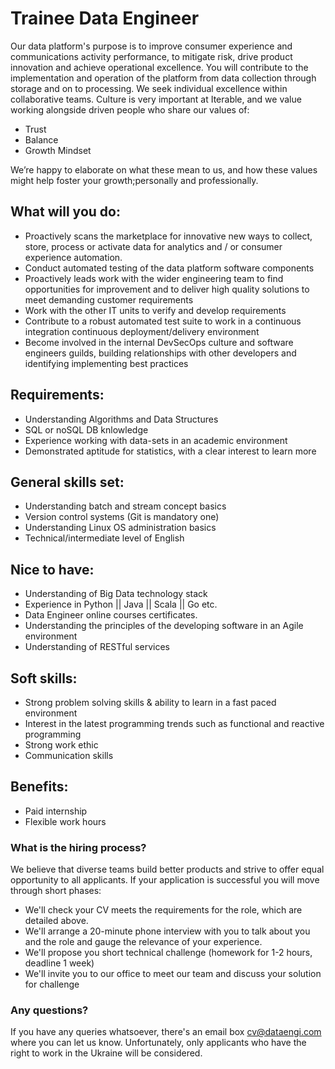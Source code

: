 # Trainee Data Engineer

Our data platform's purpose is to improve consumer experience and communications activity performance, to mitigate risk, drive product innovation and achieve operational excellence. You will contribute to the implementation and operation of the platform from data collection through storage and on to processing.
We seek individual excellence within collaborative teams.
Culture is very important at Iterable, and we value working alongside driven people who share our values of:

- Trust
- Balance
- Growth Mindset

We’re happy to elaborate on what these mean to us, and how these values might help foster your growth;personally and professionally.

## What will you do:
- Proactively scans the marketplace for innovative new ways to collect, store, process or activate data for analytics and / or consumer experience automation.
- Conduct automated testing of the data platform software components
- Proactively leads work with the wider engineering team to find opportunities for improvement and to deliver high quality solutions to meet demanding customer requirements
- Work with the other IT units to verify and develop requirements
- Contribute to a robust automated test suite to work in a continuous integration continuous deployment/delivery environment
- Become involved in the internal DevSecOps culture and software engineers guilds, building relationships with other developers and identifying implementing best practices

## Requirements:
- Understanding Algorithms and Data Structures
- SQL or noSQL DB knlowledge
- Experience working with data-sets in an academic environment
- Demonstrated aptitude for statistics, with a clear interest to learn more


## General skills set:
- Understanding batch and stream concept basics
- Version control systems (Git is mandatory one)
- Understanding Linux OS administration basics
- Technical/intermediate level of English

## Nice to have:
- Understanding of Big Data technology stack
- Experience in Python || Java || Scala || Go etc.
- Data Engineer online courses certificates.
- Understanding the principles of the developing software in an Agile environment
- Understanding of RESTful services


## Soft skills:
- Strong problem solving skills & ability to learn in a fast paced environment
- Interest in the latest programming trends such as functional and reactive programming
- Strong work ethic
- Communication skills



## Benefits:
- Paid internship
- Flexible work hours



### What is the hiring process?
We believe that diverse teams build better products and strive to offer equal opportunity to all applicants. If your application is successful you will move through short phases:

- We'll check your CV meets the requirements for the role, which are detailed above.
- We'll arrange a 20-minute phone interview with you to talk about you and the role and gauge the relevance of your experience.
- We'll propose you short technical challenge (homework for 1-2 hours, deadline 1 week)
- We'll invite you to our office to meet our team and discuss your solution for challenge

### Any questions?
If you have any queries whatsoever, there's an email box cv@dataengi.com where you can let us know.
Unfortunately, only applicants who have the right to work in the Ukraine will be considered.

